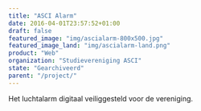 ```yaml
---
title: "ASCI Alarm"
date: 2016-04-01T23:57:52+01:00
draft: false
featured_image: "img/ascialarm-800x500.jpg"
featured_image_land: "img/ascialarm-land.png"
product: "Web"
organization: "Studievereniging ASCI"
state: "Gearchiveerd"
parent: "/project/"
---
```


Het luchtalarm digitaal veiliggesteld voor de vereniging.